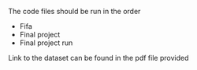 The code files should be run in the order
* Fifa
* Final project
* Final project run

Link to the dataset can be found in the pdf file provided
